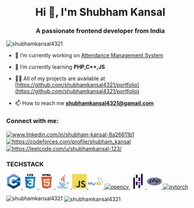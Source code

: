 <h1 align="center">Hi 👋, I'm Shubham Kansal</h1>
<h3 align="center">A passionate frontend developer from India</h3>

<p align="left"> <img src="https://komarev.com/ghpvc/?username=shubhamkansal4321&label=Profile%20views&color=0e75b6&style=flat" alt="shubhamkansal4321" /> </p>

- 🔭 I’m currently working on [Attendance Management System](https://github.com/shubhamkansal4321/AttendenceManagementSystem)

- 🌱 I’m currently learning **PHP,C++,JS**

- 👨‍💻 All of my projects are available at [https://github.com/shubhamkansal4321/portfolio](https://github.com/shubhamkansal4321/portfolio)

- 📫 How to reach me **shubhamkansal4321@gamail.com**

<h3 align="left">Connect with me:</h3>
<p align="left">
<a href="https://linkedin.com/in/www.linkedin.com/in/shubham-kansal-8a26611b1" target="blank"><img align="center" src="https://raw.githubusercontent.com/rahuldkjain/github-profile-readme-generator/master/src/images/icons/Social/linked-in-alt.svg" alt="www.linkedin.com/in/shubham-kansal-8a26611b1" height="30" width="40" /></a>
<a href="https://codeforces.com/profile/https://codeforces.com/profile/shubham_kansal" target="blank"><img align="center" src="https://raw.githubusercontent.com/rahuldkjain/github-profile-readme-generator/master/src/images/icons/Social/codeforces.svg" alt="https://codeforces.com/profile/shubham_kansal" height="30" width="40" /></a>
<a href="https://www.leetcode.com/https://leetcode.com/u/shubhamkansal-123/" target="blank"><img align="center" src="https://raw.githubusercontent.com/rahuldkjain/github-profile-readme-generator/master/src/images/icons/Social/leet-code.svg" alt="https://leetcode.com/u/shubhamkansal-123/" height="30" width="40" /></a>
</p>

<h3 align="left">TECHSTACK</h3>
<p align="left"> <a href="https://www.w3schools.com/cpp/" target="_blank" rel="noreferrer"> <img src="https://raw.githubusercontent.com/devicons/devicon/master/icons/cplusplus/cplusplus-original.svg" alt="cplusplus" width="40" height="40"/> </a> <a href="https://www.w3schools.com/css/" target="_blank" rel="noreferrer"> <img src="https://raw.githubusercontent.com/devicons/devicon/master/icons/css3/css3-original-wordmark.svg" alt="css3" width="40" height="40"/> </a> <a href="https://www.w3.org/html/" target="_blank" rel="noreferrer"> <img src="https://raw.githubusercontent.com/devicons/devicon/master/icons/html5/html5-original-wordmark.svg" alt="html5" width="40" height="40"/> </a> <a href="https://www.java.com" target="_blank" rel="noreferrer"> <img src="https://raw.githubusercontent.com/devicons/devicon/master/icons/java/java-original.svg" alt="java" width="40" height="40"/> </a> <a href="https://developer.mozilla.org/en-US/docs/Web/JavaScript" target="_blank" rel="noreferrer"> <img src="https://raw.githubusercontent.com/devicons/devicon/master/icons/javascript/javascript-original.svg" alt="javascript" width="40" height="40"/> </a> <a href="https://www.mysql.com/" target="_blank" rel="noreferrer"> <img src="https://raw.githubusercontent.com/devicons/devicon/master/icons/mysql/mysql-original-wordmark.svg" alt="mysql" width="40" height="40"/> </a> <a href="https://opencv.org/" target="_blank" rel="noreferrer"> <img src="https://www.vectorlogo.zone/logos/opencv/opencv-icon.svg" alt="opencv" width="40" height="40"/> </a> <a href="https://pandas.pydata.org/" target="_blank" rel="noreferrer"> <img src="https://raw.githubusercontent.com/devicons/devicon/2ae2a900d2f041da66e950e4d48052658d850630/icons/pandas/pandas-original.svg" alt="pandas" width="40" height="40"/> </a> <a href="https://www.php.net" target="_blank" rel="noreferrer"> <img src="https://raw.githubusercontent.com/devicons/devicon/master/icons/php/php-original.svg" alt="php" width="40" height="40"/> </a> <a href="https://pytorch.org/" target="_blank" rel="noreferrer"> <img src="https://www.vectorlogo.zone/logos/pytorch/pytorch-icon.svg" alt="pytorch" width="40" height="40"/> </a> </p>

<p><img align="left" src="https://github-readme-stats.vercel.app/api/top-langs?username=shubhamkansal4321&show_icons=true&locale=en&layout=compact" alt="shubhamkansal4321" /></p>

<p>&nbsp;<img align="center" src="https://github-readme-stats.vercel.app/api?username=shubhamkansal4321&show_icons=true&locale=en" alt="shubhamkansal4321" /></p>



